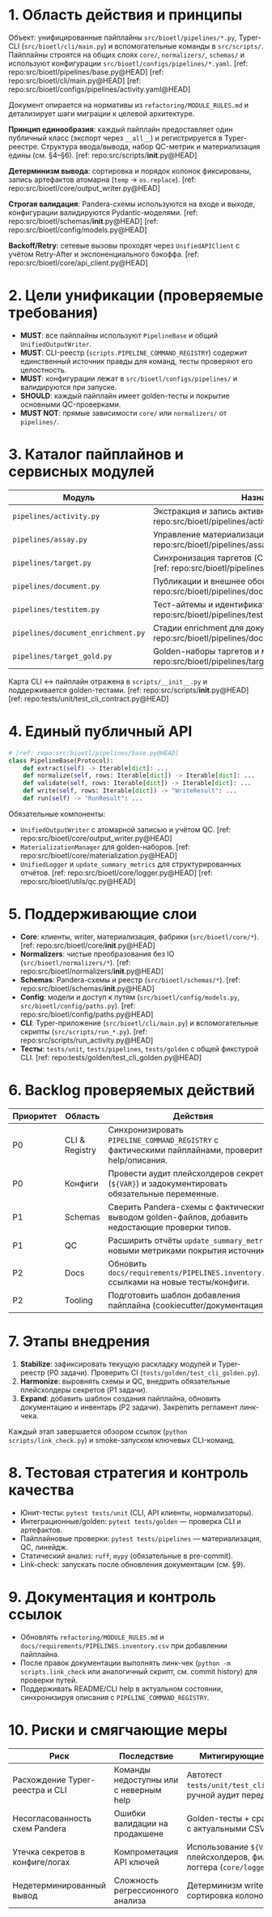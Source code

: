 # 1. Область действия и принципы

Объект: унифицированные пайплайны `src/bioetl/pipelines/*.py`, Typer-CLI (`src/bioetl/cli/main.py`) и вспомогательные команды в `src/scripts/`. Пайплайны строятся на общих слоях `core/`, `normalizers/`, `schemas/` и используют конфигурации `src/bioetl/configs/pipelines/*.yaml`. [ref: repo:src/bioetl/pipelines/base.py@HEAD] [ref: repo:src/bioetl/cli/main.py@HEAD] [ref: repo:src/bioetl/configs/pipelines/activity.yaml@HEAD]

Документ опирается на нормативы из `refactoring/MODULE_RULES.md` и детализирует шаги миграции к целевой архитектуре.

**Принцип единообразия**: каждый пайплайн предоставляет один публичный класс (экспорт через `__all__`) и регистрируется в Typer-реестре. Структура ввода/вывода, набор QC-метрик и материализация едины (см. §4–§6). [ref: repo:src/scripts/__init__.py@HEAD]

**Детерминизм вывода**: сортировка и порядок колонок фиксированы, запись артефактов атомарна (`temp` → `os.replace`). [ref: repo:src/bioetl/core/output_writer.py@HEAD]

**Строгая валидация**: Pandera-схемы используются на входе и выходе, конфигурации валидируются Pydantic-моделями. [ref: repo:src/bioetl/schemas/__init__.py@HEAD] [ref: repo:src/bioetl/config/models.py@HEAD]

**Backoff/Retry**: сетевые вызовы проходят через `UnifiedAPIClient` с учётом Retry-After и экспоненциального бэкоффа. [ref: repo:src/bioetl/core/api_client.py@HEAD]

# 2. Цели унификации (проверяемые требования)

- **MUST**: все пайплайны используют `PipelineBase` и общий `UnifiedOutputWriter`.
- **MUST**: CLI-реестр (`scripts.PIPELINE_COMMAND_REGISTRY`) содержит единственный источник правды для команд, тесты проверяют его целостность.
- **MUST**: конфигурации лежат в `src/bioetl/configs/pipelines/` и валидируются при запуске.
- **SHOULD**: каждый пайплайн имеет golden-тесты и покрытие основными QC-проверками.
- **MUST NOT**: прямые зависимости `core/` или `normalizers/` от `pipelines/`.

# 3. Каталог пайплайнов и сервисных модулей

| Модуль | Назначение | Тестовое покрытие | Конфиг/артефакты |
|--------|------------|-------------------|------------------|
| `pipelines/activity.py` | Экстракция и запись активности ChEMBL. [ref: repo:src/bioetl/pipelines/activity.py@HEAD] | `tests/golden/test_cli_golden.py::test_activity` | `src/bioetl/configs/pipelines/activity.yaml` |
| `pipelines/assay.py` | Управление материализацией ассайев ChEMBL. [ref: repo:src/bioetl/pipelines/assay.py@HEAD] | `tests/golden/test_cli_golden.py::test_assay` | `src/bioetl/configs/pipelines/assay.yaml` |
| `pipelines/target.py` | Синхронизация таргетов (ChEMBL, UniProt, IUPHAR). [ref: repo:src/bioetl/pipelines/target.py@HEAD] | `tests/golden/test_cli_golden.py::test_target` | `src/bioetl/configs/pipelines/target.yaml` |
| `pipelines/document.py` | Публикации и внешнее обогащение. [ref: repo:src/bioetl/pipelines/document.py@HEAD] | `tests/golden/test_cli_golden.py::test_document` | `src/bioetl/configs/pipelines/document.yaml` |
| `pipelines/testitem.py` | Тест-айтемы и идентификаторы PubChem. [ref: repo:src/bioetl/pipelines/testitem.py@HEAD] | `tests/golden/test_cli_golden.py::test_testitem` | `src/bioetl/configs/pipelines/testitem.yaml` |
| `pipelines/document_enrichment.py` | Стадии enrichment для документов. [ref: repo:src/bioetl/pipelines/document_enrichment.py@HEAD] | `tests/pipelines/test_materialization_manager.py::test_document_enrichment` | Использует `document.yaml` |
| `pipelines/target_gold.py` | Golden-наборы таргетов и материализация. [ref: repo:src/bioetl/pipelines/target_gold.py@HEAD] | `tests/pipelines/test_materialization_manager.py::test_target_gold` | Делегирует `target.yaml` |

Карта CLI ↔ пайплайн отражена в `scripts/__init__.py` и поддерживается golden-тестами. [ref: repo:src/scripts/__init__.py@HEAD] [ref: repo:tests/unit/test_cli_contract.py@HEAD]

# 4. Единый публичный API

```python
# [ref: repo:src/bioetl/pipelines/base.py@HEAD]
class PipelineBase(Protocol):
    def extract(self) -> Iterable[dict]: ...
    def normalize(self, rows: Iterable[dict]) -> Iterable[dict]: ...
    def validate(self, rows: Iterable[dict]) -> Iterable[dict]: ...
    def write(self, rows: Iterable[dict]) -> "WriteResult": ...
    def run(self) -> "RunResult": ...
```

Обязательные компоненты:

- `UnifiedOutputWriter` с атомарной записью и учётом QC. [ref: repo:src/bioetl/core/output_writer.py@HEAD]
- `MaterializationManager` для golden-наборов. [ref: repo:src/bioetl/core/materialization.py@HEAD]
- `UnifiedLogger` и `update_summary_metrics` для структурированных отчётов. [ref: repo:src/bioetl/core/logger.py@HEAD] [ref: repo:src/bioetl/utils/qc.py@HEAD]

# 5. Поддерживающие слои

- **Core**: клиенты, writer, материализация, фабрики (`src/bioetl/core/*`). [ref: repo:src/bioetl/core/__init__.py@HEAD]
- **Normalizers**: чистые преобразования без IO (`src/bioetl/normalizers/*`). [ref: repo:src/bioetl/normalizers/__init__.py@HEAD]
- **Schemas**: Pandera-схемы и реестр (`src/bioetl/schemas/*`). [ref: repo:src/bioetl/schemas/__init__.py@HEAD]
- **Config**: модели и доступ к путям (`src/bioetl/config/models.py`, `src/bioetl/config/paths.py`). [ref: repo:src/bioetl/config/paths.py@HEAD]
- **CLI**: Typer-приложение (`src/bioetl/cli/main.py`) и вспомогательные скрипты (`src/scripts/run_*.py`). [ref: repo:src/scripts/run_activity.py@HEAD]
- **Тесты**: `tests/unit`, `tests/pipelines`, `tests/golden` с общей фикстурой CLI. [ref: repo:tests/golden/test_cli_golden.py@HEAD]

# 6. Backlog проверяемых действий

| Приоритет | Область | Действия | Ответственный артефакт |
|-----------|---------|----------|------------------------|
| P0 | CLI & Registry | Синхронизировать `PIPELINE_COMMAND_REGISTRY` с фактическими пайплайнами, проверить help/описания. | `src/scripts/__init__.py` |
| P0 | Конфиги | Провести аудит плейсхолдеров секретов (`${VAR}`) и задокументировать обязательные переменные. | `src/bioetl/configs/pipelines/*.yaml` |
| P1 | Schemas | Сверить Pandera-схемы с фактическим выводом golden-файлов, добавить недостающие проверки типов. | `src/bioetl/schemas/*` |
| P1 | QC | Расширить отчёты `update_summary_metrics` новыми метриками покрытия источников. | `src/bioetl/utils/qc.py` |
| P2 | Docs | Обновить `docs/requirements/PIPELINES.inventory.csv` ссылками на новые тесты/конфиги. | `docs/requirements/PIPELINES.inventory.csv` |
| P2 | Tooling | Подготовить шаблон добавления пайплайна (cookiecutter/документация). | `refactoring/templates/pipeline.md` (создать) |

# 7. Этапы внедрения

1. **Stabilize**: зафиксировать текущую раскладку модулей и Typer-реестр (P0 задачи). Проверить CI (`tests/golden/test_cli_golden.py`).
2. **Harmonize**: выровнять схемы и QC, внедрить обязательные плейсхолдеры секретов (P1 задачи).
3. **Expand**: добавить шаблон создания пайплайна, обновить документацию и инвентарь (P2 задачи). Закрепить регламент линк-чека.

Каждый этап завершается обзором ссылок (`python scripts/link_check.py`) и smoke-запуском ключевых CLI-команд.

# 8. Тестовая стратегия и контроль качества

- Юнит-тесты: `pytest tests/unit` (CLI, API клиенты, нормализаторы).
- Интеграционные/golden: `pytest tests/golden` — проверка CLI и артефактов.
- Пайплайновые проверки: `pytest tests/pipelines` — материализация, QC, линейдж.
- Статический анализ: `ruff`, `mypy` (обязательные в pre-commit).
- Link-check: запускать после обновления документации (см. §9).

# 9. Документация и контроль ссылок

- Обновлять `refactoring/MODULE_RULES.md` и `docs/requirements/PIPELINES.inventory.csv` при добавлении пайплайна.
- После правок документации выполнять линк-чек (`python -m scripts.link_check` или аналогичный скрипт, см. commit history) для проверки путей.
- Поддерживать README/CLI help в актуальном состоянии, синхронизируя описания с `PIPELINE_COMMAND_REGISTRY`.

# 10. Риски и смягчающие меры

| Риск | Последствие | Митигирующие действия |
|------|-------------|------------------------|
| Расхождение Typer-реестра и CLI | Команды недоступны или с неверным help | Автотест `tests/unit/test_cli_contract.py`, ручной аудит перед релизом |
| Несогласованность схем Pandera | Ошибки валидации на продакшене | Golden-тесты + сравнение схем с актуальными CSV |
| Утечка секретов в конфиге/логах | Компрометация API ключей | Использование `${VAR}` плейсхолдеров, фильтры логгера (`core/logger.py`) |
| Недетерминированный вывод | Сложность регрессионного анализа | Детерминизм writer + сортировка колонок в конфиге |

